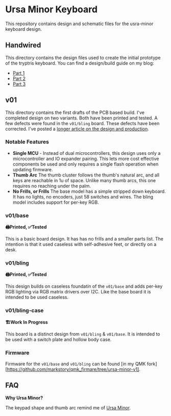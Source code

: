 # Ursa Minor Keyboard

This repository contains design and schematic files for the usra-minor keyboard design.


## Handwired

This directory contains the design files used to create the initial prototype of the tryptris keyboard.
You can find a design/build guide on my blog:

* [Part 1](http://mark-story.com/posts/view/building-a-split-keyboard-part-1)
* [Part 2](http://mark-story.com/posts/view/building-a-split-keyboard-part-2)
* [Part 3](http://mark-story.com/posts/view/building-a-split-keyboard-part-3)

## v01

This directory contains the first drafts of the PCB based build. I've completed
design on two variants. Both have been printed and tested. A few defects were
found in the `v01/bling` board. These defects have been corrected. I've posted
a [longer article on the design and production](http://mark-story.com/posts/view/designing-my-first-keyboard-pcb).

### Notable Features

* **Single MCU** - Instead of dual microcontrollers, this design uses only
  a microcontroller and IO expander pairing. This lets more cost effective
  components be used and only requires a single flash operation when updating
  firmware.
* **Thumb Arc** The thumb cluster follows the thumb's natural arc, and all keys
  are reachable in 1u of space. Unlike many thumb arcs, this one requires no
  reaching under the palm.
* **No Frills, or Frills** The base model has a simple stripped down keyboard.
  It has no lights, no encoders, just 58 switches and wires. The bling model
  includes support for per-key RGB.

### v01/base

**🖨Printed, ✅Tested**

This is a basic board design. It has has no frills and a smaller parts list. The intention is that it used caseless with self-adhesive feet, or directly on a desk.


### v01/bling

**🖨Printed, ✅Tested**

This design builds on caseless foundatin of the `v01/base` and adds per-key RGB lighting via RGB matrix drivers over I2C. Like the base board it is intended to be used caseless.


### v01/bling-case

**🏗Work In Progress**

This board is a distinct design from `v01/bling` & `v01/base`. It is intended to be used with a switch plate and hollow body case.

### Firmware

Firmware for the `v01/base` and `v01/bling` can be found [in my QMK fork][https://github.com/markstory/qmk_firmare/tree/ursa-minor-v1].


## FAQ

**Why Ursa Minor?**

The keypad shape and thumb arc remind me of [Ursa Minor](https://en.wikipedia.org/wiki/Ursa_Minor).
